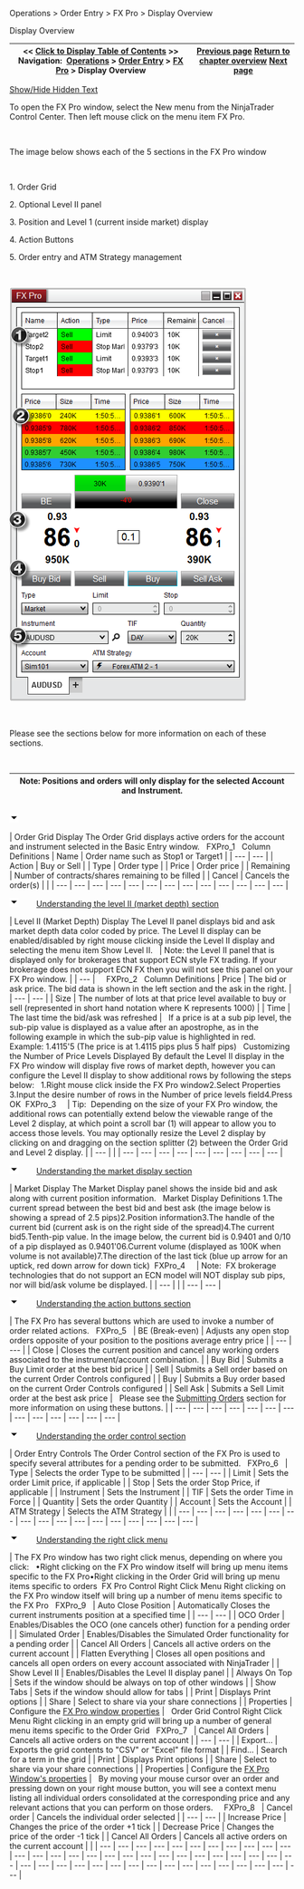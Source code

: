 ﻿


Operations \> Order Entry \> FX Pro \> Display Overview






















Display Overview







| \<\< [Click to Display Table of Contents](display_overview_fx_pro.md) \>\> **Navigation:**     [Operations](operations.md) \> [Order Entry](order_entry.md) \> [FX Pro](fx_pro.md) \> Display Overview | [Previous page](fx_pro.md) [Return to chapter overview](fx_pro.md) [Next page](submitting_orders_fx_pro.md) |
| --- | --- |




[Show/Hide Hidden Text](javascript:HMToggleExpandAll(!HMAnyToggleOpen()) "Click to open/close expanding sections")









To open the FX Pro window, select the New menu from the NinjaTrader Control Center. Then left mouse click on the menu item FX Pro.


 


The image below shows each of the 5 sections in the FX Pro window


 


1\. Order Grid


2\. Optional Level II panel


3\. Position and Level 1 (current inside market) display


4\. Action Buttons


5\. Order entry and ATM Strategy management


 


![FXPro_23](fxpro_23.png)


 


Please see the sections below for more information on each of these sections.


 




| Note: Positions and orders will only display for the selected Account and Instrument. |
| --- |



## 


![tog_minus](tog_minus.gif)




| Order Grid Display The Order Grid displays active orders for the account and instrument selected in the Basic Entry window.   FXPro_1   Column Definitions   | Name | Order name such as Stop1 or Target1 | | --- | --- | | Action | Buy or Sell | | Type | Order type | | Price | Order price | | Remaining | Number of contracts/shares remaining to be filled | | Cancel | Cancels the order(s) | |
| --- | --- | --- | --- | --- | --- | --- | --- | --- | --- | --- | --- | --- |



![tog_minus](tog_minus.gif)        [Understanding the level II (market depth) section](javascript:HMToggle('toggle','UnderstandingTheLevelIIMarketDepthSection','UnderstandingTheLevelIIMarketDepthSection_ICON'))




| Level II (Market Depth) Display The Level II panel displays bid and ask market depth data color coded by price. The Level II display can be enabled/disabled by right mouse clicking inside the Level II display and selecting the menu item Show Level II.      | Note: the Level II panel that is displayed only for brokerages that support ECN style FX trading. If your brokerage does not support ECN FX then you will not see this panel on your FX Pro window. | | --- |        FXPro_2   Column Definitions   | Price | The bid or ask price. The bid data is shown in the left section and the ask in the right. | | --- | --- | | Size | The number of lots at that price level available to buy or sell (represented in short hand notation where K represents 1000\) | | Time | The last time the bid/ask was refreshed |      If a price is at a sub pip level, the sub\-pip value is displayed as a value after an apostrophe, as in the following example in which the sub\-pip value is highlighted in red.    Example: 1\.4115'5 (The price is at 1\.4115 pips plus 5 half pips)   Customizing the Number of Price Levels Displayed By default the Level II display in the FX Pro window will display five rows of market depth, however you can configure the Level II display to show additional rows by following the steps below:   1\.Right mouse click inside the FX Pro window2\.Select Properties 3\.Input the desire number of rows in the Number of price levels field4\.Press OK  FXPro_3       | Tip:  Depending on the size of your FX Pro window, the additional rows can potentially extend below the viewable range of the Level 2 display, at which point a scroll bar (1\) will appear to allow you to access those levels. You may optionally resize the Level 2 display by clicking on and dragging on the section splitter (2\) between the Order Grid and Level 2 display. | | --- | |
| --- | --- | --- | --- | --- | --- | --- | --- | --- |



![tog_minus](tog_minus.gif)        [Understanding the market display section](javascript:HMToggle('toggle','UnderstandingTheMarketDisplaySection','UnderstandingTheMarketDisplaySection_ICON')) 




| Market Display The Market Display panel shows the inside bid and ask along with current position information.   Market Display Definitions 1\.The current spread between the best bid and best ask (the image below is showing a spread of 2\.5 pips)2\.Position information3\.The handle of the current bid (current ask is on the right side of the spread)4\.The current bid5\.Tenth\-pip value. In the image below, the current bid is 0\.9401 and 0/10 of a pip displayed as 0\.9401'06\.Current volume (displayed as 100K when volume is not available)7\.The direction of the last tick (blue up arrow for an uptick, red down arrow for down tick)  FXPro_4       | Note:  FX brokerage technologies that do not support an ECN model will NOT display sub pips, nor will bid/ask volume be displayed. | | --- | |
| --- | --- |



![tog_minus](tog_minus.gif)        [Understanding the action buttons section](javascript:HMToggle('toggle','UnderstandingTheActionButtonsSection','UnderstandingTheActionButtonsSection_ICON')) 




| The FX Pro has several buttons which are used to invoke a number of order related actions.   FXPro_5     | BE (Break\-even) | Adjusts any open stop orders opposite of your position to the positions average entry price | | --- | --- | | Close | Closes the current position and cancel any working orders associated to the instrument/account combination. | | Buy Bid | Submits a Buy Limit order at the best bid price | | Sell | Submits a Sell order based on the current Order Controls configured | | Buy | Submits a Buy order based on the current Order Controls configured | | Sell Ask | Submits a Sell Limit order at the best ask price |      Please see the [Submitting Orders](submitting_orders_fx_pro.md) section for more information on using these buttons. |
| --- | --- | --- | --- | --- | --- | --- | --- | --- | --- | --- | --- | --- |



![tog_minus](tog_minus.gif)        [Understanding the order control section](javascript:HMToggle('toggle','UnderstandingTheOrderControlSection','UnderstandingTheOrderControlSection_ICON')) 




| Order Entry Controls The Order Control section of the FX Pro is used to specify several attributes for a pending order to be submitted.   FXPro_6     | Type | Selects the order Type to be submitted | | --- | --- | | Limit | Sets the order Limit price, if applicable | | Stop | Sets the order Stop Price, if applicable | | Instrument | Sets the Instrument | | TIF | Sets the order Time in Force | | Quantity | Sets the order Quantity | | Account | Sets the Account | | ATM Strategy | Selects the ATM Strategy | |
| --- | --- | --- | --- | --- | --- | --- | --- | --- | --- | --- | --- | --- | --- | --- | --- | --- |



![tog_minus](tog_minus.gif)        [Understanding the right click menu](javascript:HMToggle('toggle','UnderstandingTheRightClickMenu','UnderstandingTheRightClickMenu_ICON')) 




| The FX Pro window has two right click menus, depending on where you click:   •Right clicking on the FX Pro window itself will bring up menu items specific to the FX Pro•Right clicking in the Order Grid will bring up menu items specific to orders  FX Pro Control Right Click Menu Right clicking on the FX Pro window itself will bring up a number of menu items specific to the FX Pro   FXPro_9     | Auto Close Position | Automatically Closes the current instruments position at a specified time | | --- | --- | | OCO Order | Enables/Disables the OCO (one cancels other) function for a pending order | | Simulated Order | Enables/Disables the Simulated Order functionality for a pending order | | Cancel All Orders | Cancels all active orders on the current account | | Flatten Everything | Closes all open positions and cancels all open orders on every account associated with NinjaTrader | | Show Level II | Enables/Disables the Level II display panel | | Always On Top | Sets if the window should be always on top of other windows | | Show Tabs | Sets if the window should allow for tabs | | Print | Displays Print options | | Share | Select to share via your share connections | | Properties | Configure the [FX Pro window properties](properties_fx_pro.md) |      Order Grid Control Right Click Menu Right clicking in an empty grid will bring up a number of general menu items specific to the Order Grid   FXPro_7     | Cancel All Orders | Cancels all active orders on the current account | | --- | --- | | Export... | Exports the grid contents to "CSV" or "Excel" file format | | Find... | Search for a term in the grid | | Print | Displays Print options | | Share | Select to share via your share connections | | Properties | Configure the [FX Pro Window's properties](properties_fx_pro.md) |      By moving your mouse cursor over an order and pressing down on your right mouse button, you will see a context menu listing all individual orders consolidated at the corresponding price and any relevant actions that you can perform on those orders.     FXPro_8     | Cancel order | Cancels the individual order selected | | --- | --- | | Increase Price | Changes the price of the order \+1 tick | | Decrease Price | Changes the price of the order \-1 tick | | Cancel All Orders | Cancels all active orders on the current account | |
| --- | --- | --- | --- | --- | --- | --- | --- | --- | --- | --- | --- | --- | --- | --- | --- | --- | --- | --- | --- | --- | --- | --- | --- | --- | --- | --- | --- | --- | --- | --- | --- | --- | --- | --- | --- | --- | --- | --- | --- | --- | --- | --- |










